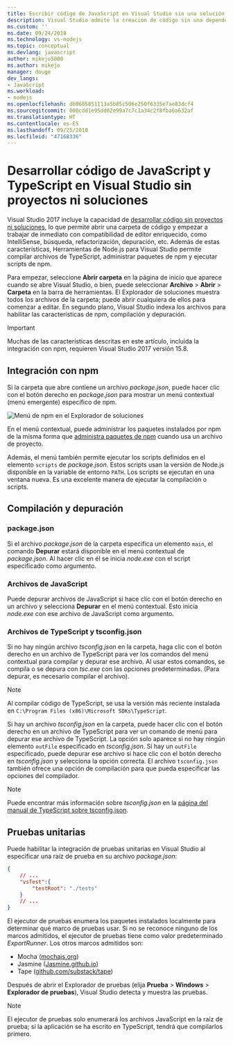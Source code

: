 ```yaml
---
title: Escribir código de JavaScript en Visual Studio sin una solución o un proyecto
description: Visual Studio admite la creación de código sin una dependencia en un archivo de proyecto o de solución
ms.custom: ''
ms.date: 09/24/2018
ms.technology: vs-nodejs
ms.topic: conceptual
ms.devlang: javascript
author: mikejo5000
ms.author: mikejo
manager: douge
dev_langs:
- JavaScript
ms.workload:
- nodejs
ms.openlocfilehash: db0685851113a5b85c506e250f6335e7ae83dcf4
ms.sourcegitcommit: 000cdd1e95dd02e99a7c7c1a34c2f8fba6a632af
ms.translationtype: HT
ms.contentlocale: es-ES
ms.lasthandoff: 09/25/2018
ms.locfileid: "47168336"
---
```

# <a name="develop-javascript-and-typescript-code-in-visual-studio-without-solutions-or-projects"></a>Desarrollar código de JavaScript y TypeScript en Visual Studio sin proyectos ni soluciones

Visual Studio 2017 incluye la capacidad de [desarrollar código sin proyectos ni soluciones](../ide/develop-code-in-visual-studio-without-projects-or-solutions.md), lo que permite abrir una carpeta de código y empezar a trabajar de inmediato con compatibilidad de editor enriquecido, como IntelliSense, búsqueda, refactorización, depuración, etc.
Además de estas características, Herramientas de Node.js para Visual Studio permite compilar archivos de TypeScript, administrar paquetes de npm y ejecutar scripts de npm.

Para empezar, seleccione **Abrir carpeta** en la página de inicio que aparece cuando se abre Visual Studio, o bien, puede seleccionar **Archivo** > **Abrir** > **Carpeta** en la barra de herramientas. El Explorador de soluciones muestra todos los archivos de la carpeta; puede abrir cualquiera de ellos para comenzar a editar. En segundo plano, Visual Studio indexa los archivos para habilitar las características de npm, compilación y depuración.

> [!IMPORTANT]
> Muchas de las características descritas en este artículo, incluida la integración con npm, requieren Visual Studio 2017 versión 15.8.

## <a name="npm-integration"></a>Integración con npm

Si la carpeta que abre contiene un archivo *package.json*, puede hacer clic con el botón derecho en *package.json* para mostrar un menú contextual (menú emergente) específico de npm. 

![Menú de npm en el Explorador de soluciones](../javascript/media/solution-explorer-npm-ctx.png) 

En el menú contextual, puede administrar los paquetes instalados por npm de la misma forma que [administra paquetes de npm](npm-package-management.md) cuando usa un archivo de proyecto.

Además, el menú también permite ejecutar los scripts definidos en el elemento `scripts` de *package.json*. Estos scripts usan la versión de Node.js disponible en la variable de entorno `PATH`. Los scripts se ejecutan en una ventana nueva. Es una excelente manera de ejecutar la compilación o scripts.

## <a name="build-and-debug"></a>Compilación y depuración

### <a name="packagejson"></a>package.json
Si el archivo *package.json* de la carpeta especifica un elemento `main`, el comando **Depurar** estará disponible en el menú contextual de *package.json*. Al hacer clic en él se inicia *node.exe* con el script especificado como argumento.

### <a name="javascript-files"></a>Archivos de JavaScript
Puede depurar archivos de JavaScript si hace clic con el botón derecho en un archivo y selecciona **Depurar** en el menú contextual. Esto inicia *node.exe* con ese archivo de JavaScript como argumento.

### <a name="typescript-files-and-tsconfigjson"></a>Archivos de TypeScript y tsconfig.json
Si no hay ningún archivo *tsconfig.json* en la carpeta, haga clic con el botón derecho en un archivo de TypeScript para ver los comandos del menú contextual para compilar y depurar ese archivo. Al usar estos comandos, se compila o se depura con *tsc.exe* con las opciones predeterminadas. (Para depurar, es necesario compilar el archivo).

> [!NOTE]
> Al compilar código de TypeScript, se usa la versión más reciente instalada en `C:\Program Files (x86)\Microsoft SDKs\TypeScript`.

Si hay un archivo *tsconfig.json* en la carpeta, puede hacer clic con el botón derecho en un archivo de TypeScript para ver un comando de menú para depurar ese archivo de TypeScript. La opción solo aparece si no hay ningún elemento `outFile` especificado en *tsconfig.json*. Si hay un `outFile` especificado, puede depurar ese archivo si hace clic con el botón derecho en *tsconfig.json* y selecciona la opción correcta. El archivo `tsconfig.json` también ofrece una opción de compilación para que pueda especificar las opciones del compilador.

> [!NOTE]
> Puede encontrar más información sobre *tsconfig.json* en la [página del manual de TypeScript sobre tsconfig.json](https://www.typescriptlang.org/docs/handbook/tsconfig-json.html).

## <a name="unit-tests"></a>Pruebas unitarias
Puede habilitar la integración de pruebas unitarias en Visual Studio al especificar una raíz de prueba en su archivo *package.json*:

```json
{
    // ...
    "vsTest":{
        "testRoot": "./tests"
    }
    // ...
}
```

El ejecutor de pruebas enumera los paquetes instalados localmente para determinar qué marco de pruebas usar.
Si no se reconoce ninguno de los marcos admitidos, el ejecutor de pruebas tiene como valor predeterminado *ExportRunner*. Los otros marcos admitidos son:
* Mocha ([mochajs.org](http://mochajs.org/))
* Jasmine ([Jasmine.github.io](https://jasmine.github.io/))
* Tape ([github.com/substack/tape](https://github.com/substack/tape))

Después de abrir el Explorador de pruebas (elija **Prueba** > **Windows** > **Explorador de pruebas**), Visual Studio detecta y muestra las pruebas.

> [!NOTE]
> El ejecutor de pruebas solo enumerará los archivos JavaScript en la raíz de prueba; si la aplicación se ha escrito en TypeScript, tendrá que compilarlos primero.
